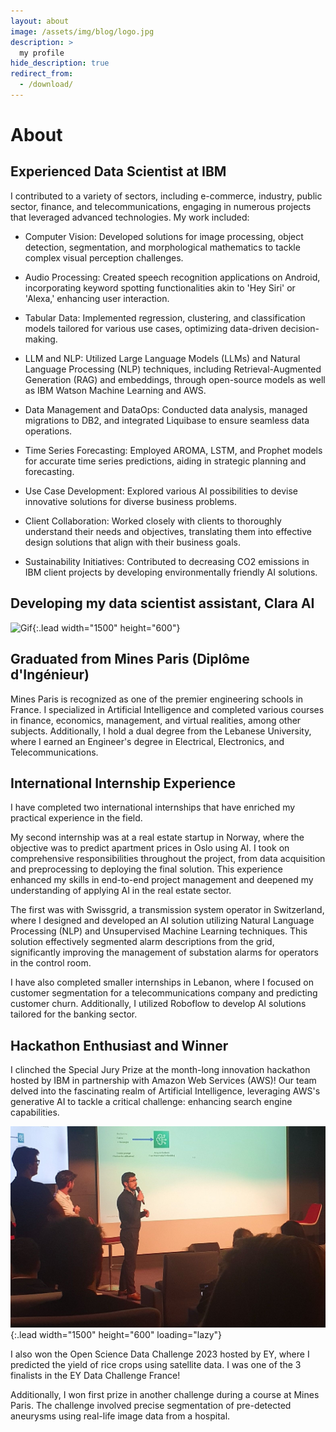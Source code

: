 ```yaml
---
layout: about
image: /assets/img/blog/logo.jpg
description: >
  my profile
hide_description: true
redirect_from:
  - /download/
---
```


# About

<!--author-->

## Experienced Data Scientist at IBM

I contributed to a variety of sectors, including e-commerce, industry, public sector, finance, and telecommunications, engaging in numerous projects that leveraged advanced technologies. My work included:

- Computer Vision: Developed solutions for image processing, object detection, segmentation, and morphological mathematics to tackle complex visual perception challenges.

- Audio Processing: Created speech recognition applications on Android, incorporating keyword spotting functionalities akin to 'Hey Siri' or 'Alexa,' enhancing user interaction.

- Tabular Data: Implemented regression, clustering, and classification models tailored for various use cases, optimizing data-driven decision-making.

- LLM and NLP: Utilized Large Language Models (LLMs) and Natural Language Processing (NLP) techniques, including Retrieval-Augmented Generation (RAG) and embeddings, through open-source models as well as IBM Watson Machine Learning and AWS.

- Data Management and DataOps: Conducted data analysis, managed migrations to DB2, and integrated Liquibase to ensure seamless data operations.

- Time Series Forecasting: Employed AROMA, LSTM, and Prophet models for accurate time series predictions, aiding in strategic planning and forecasting.

- Use Case Development: Explored various AI possibilities to devise innovative solutions for diverse business problems.

- Client Collaboration: Worked closely with clients to thoroughly understand their needs and objectives, translating them into effective design solutions that align with their business goals.

- Sustainability Initiatives: Contributed to decreasing CO2 emissions in IBM client projects by developing environmentally friendly AI solutions.

## Developing my data scientist assistant, Clara AI

![Gif](/assets/img/blog/claraai.gif){:.lead width="1500" height="600"}

## Graduated from Mines Paris (Diplôme d'Ingénieur)

Mines Paris is recognized as one of the premier engineering schools in France. I specialized in Artificial Intelligence and completed various courses in finance, economics, management, and virtual realities, among other subjects. Additionally, I hold a dual degree from the Lebanese University, where I earned an Engineer's degree in Electrical, Electronics, and Telecommunications.

## International Internship Experience

I have completed two international internships that have enriched my practical experience in the field.

My second internship was at a real estate startup in Norway, where the objective was to predict apartment prices in Oslo using AI. I took on comprehensive responsibilities throughout the project, from data acquisition and preprocessing to deploying the final solution. This experience enhanced my skills in end-to-end project management and deepened my understanding of applying AI in the real estate sector.

The first was with Swissgrid, a transmission system operator in Switzerland, where I designed and developed an AI solution utilizing Natural Language Processing (NLP) and Unsupervised Machine Learning techniques. This solution effectively segmented alarm descriptions from the grid, significantly improving the management of substation alarms for operators in the control room.

I have also completed smaller internships in Lebanon, where I focused on customer segmentation for a telecommunications company and predicting customer churn. Additionally, I utilized Roboflow to develop AI solutions tailored for the banking sector.

## Hackathon Enthusiast and Winner

I clinched the Special Jury Prize at the month-long innovation hackathon hosted by IBM in partnership with Amazon Web Services (AWS)! Our team delved into the fascinating realm of Artificial Intelligence, leveraging AWS's generative AI to tackle a critical challenge: enhancing search engine capabilities.

![Screenshot](/assets/img/blog/IBMhackathon.jpg){:.lead width="1500" height="600" loading="lazy"}

I also won the Open Science Data Challenge 2023 hosted by EY, where I predicted the yield of rice crops using satellite data. I was one of the 3 finalists in the EY Data Challenge France!

Additionally, I won first prize in another challenge during a course at Mines Paris. The challenge involved precise segmentation of pre-detected aneurysms using real-life image data from a hospital.
